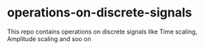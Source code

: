 # operations-on-discrete-signals
This repo contains operations on discrete signals like Time scaling, Amplitude scaling and soo on

